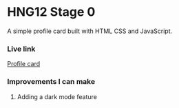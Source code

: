 # HNG12 Stage 0

A simple profile card built with HTML CSS and JavaScript.

### Live link
[Profile card](https://themainsamuel-hng-frontend-stage-0.netlify.app/)

### Improvements I can make

1. Adding a dark mode feature
